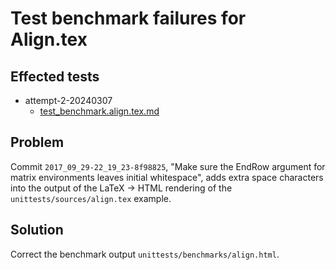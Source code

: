 # Test benchmark failures for Align.tex

## Effected tests

- attempt-2-20240307
  - [test_benchmark.align.tex.md](../attempt-2-20240307/test_benchmark.align.tex.md)

## Problem

Commit `2017_09_29-22_19_23-8f98825`, "Make sure the EndRow argument for
matrix environments leaves initial whitespace", adds extra space
characters into the output of the LaTeX -> HTML rendering of the
`unittests/sources/align.tex` example.

## Solution

Correct the benchmark output `unittests/benchmarks/align.html`.
